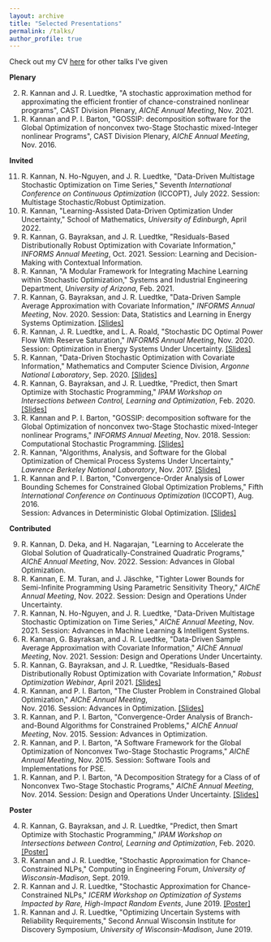 ```yaml
---
layout: archive
title: "Selected Presentations"
permalink: /talks/
author_profile: true
---
```


<!-- {% if site.talkmap_link == true %}

<p style="text-decoration:underline;"><a href="/talkmap.html">See a map of all the places I've given a talk!</a></p>

{% endif %}

{% for post in site.talks reversed %}
  {% include archive-single-talk.html %}
{% endfor %} -->

Check out my CV <a href = "https://rohitkannan.github.io/files/RohitKannan_CV.pdf" target="_blank">here</a> for other talks I've given

**Plenary**

<ol reversed>
<li>R. Kannan and J. R. Luedtke, "A stochastic approximation method for approximating the efficient frontier of chance-constrained nonlinear programs", CAST Division Plenary, <i>AIChE Annual Meeting</i>, Nov. 2021.</li>
<li>R. Kannan and P. I. Barton, "GOSSIP: decomposition software for the Global Optimization of nonconvex two-Stage Stochastic mixed-Integer nonlinear Programs", CAST Division Plenary, <i>AIChE Annual Meeting</i>, Nov. 2016.</li>
</ol>


**Invited**

<ol reversed>
<li>R. Kannan, N. Ho-Nguyen, and J. R. Luedtke, "Data-Driven Multistage Stochastic Optimization on Time Series," Seventh <i>International Conference on Continuous Optimization</i> (ICCOPT), July 2022. Session: Multistage Stochastic/Robust Optimization.</li>
<li>R. Kannan, "Learning-Assisted Data-Driven Optimization Under Uncertainty," School of Mathematics, <i>University of Edinburgh</i>, April 2022.</li>
<li>R. Kannan, G. Bayraksan, and J. R. Luedtke, "Residuals-Based Distributionally Robust Optimization with Covariate Information," <i>INFORMS Annual Meeting</i>, Oct. 2021. Session: Learning and Decision-Making with Contextual Information.</li>
<li>R. Kannan, "A Modular Framework for Integrating Machine Learning within Stochastic Optimization," Systems and Industrial Engineering Department, <i>University of Arizona</i>, Feb. 2021.</li>
<li>R. Kannan, G. Bayraksan, and J. R. Luedtke, "Data-Driven Sample Average Approximation with Covariate Information," <i>INFORMS Annual Meeting</i>, Nov. 2020. Session: Data, Statistics and Learning in Energy Systems Optimization. <a href = "https://rohitkannan.github.io/presentations/Kannan_Argonne_September_2020.pdf" target="_blank">[Slides]</a></li>
<li>R. Kannan, J. R. Luedtke, and L. A. Roald, "Stochastic DC Optimal Power Flow With Reserve Saturation," <i>INFORMS Annual Meeting</i>, Nov. 2020. Session: Optimization in Energy Systems Under Uncertainty. <a href = "https://rohitkannan.github.io/presentations/Kannan_INFORMS20_SDCOPF.pdf" target="_blank">[Slides]</a></li>
<li>R. Kannan, "Data-Driven Stochastic Optimization with Covariate Information," Mathematics and Computer Science Division, <i>Argonne National Laboratory</i>, Sep. 2020. <a href = "https://rohitkannan.github.io/presentations/Kannan_Argonne_September_2020.pdf" target="_blank">[Slides]</a></li>
<li>R. Kannan, G. Bayraksan, and J. R. Luedtke, "Predict, then Smart Optimize with Stochastic Programming," <i>IPAM Workshop on Intersections between Control, Learning and Optimization</i>, Feb. 2020. <a href = "https://rohitkannan.github.io/presentations/Kannan_IPAM20_Presentation.pdf" target="_blank">[Slides]</a></li>
<li>R. Kannan and P. I. Barton, "GOSSIP: decomposition software for the Global Optimization of nonconvex two-Stage Stochastic mixed-Integer nonlinear Programs," <i>INFORMS Annual Meeting</i>, Nov. 2018. Session: Computational Stochastic Programming. <a href = "https://rohitkannan.github.io/presentations/Kannan_INFORMS18_GOSSIP.pdf" target="_blank">[Slides]</a></li>
<li>R. Kannan, "Algorithms, Analysis, and Software for the Global Optimization of Chemical Process Systems Under Uncertainty," <i>Lawrence Berkeley National Laboratory</i>, Nov. 2017. <a href = "https://rohitkannan.github.io/presentations/Kannan_LBNL17.pdf" target="_blank">[Slides]</a></li>
<li>R. Kannan and P. I. Barton, "Convergence-Order Analysis of Lower Bounding Schemes for Constrained Global Optimization Problems," Fifth <i>International Conference on Continuous Optimization</i> (ICCOPT), Aug. 2016. <br/> Session: Advances in Deterministic Global Optimization. <a href = "https://rohitkannan.github.io/presentations/Kannan_ICCOPT16_ConvergenceOrder.pdf" target="_blank">[Slides]</a></li>
</ol>


**Contributed**

<ol reversed>
<li>R. Kannan, D. Deka, and H. Nagarajan, "Learning to Accelerate the Global Solution of Quadratically-Constrained Quadratic Programs," <i>AIChE Annual Meeting</i>, Nov. 2022. Session: Advances in Global Optimization.</li>
<li>R. Kannan, E. M. Turan, and J. Jäschke, "Tighter Lower Bounds for Semi-Infinite Programming Using Parametric Sensitivity Theory," <i>AIChE Annual Meeting</i>, Nov. 2022. Session: Design and Operations Under Uncertainty.</li>
<li>R. Kannan, N. Ho-Nguyen, and J. R. Luedtke, "Data-Driven Multistage Stochastic Optimization on Time Series," <i>AIChE Annual Meeting</i>, Nov. 2021. Session: Advances in Machine Learning & Intelligent Systems.</li>
<li>R. Kannan, G. Bayraksan, and J. R. Luedtke, "Data-Driven Sample Average Approximation with Covariate Information," <i>AIChE Annual Meeting</i>, Nov. 2021. Session: Design and Operations Under Uncertainty.</li>
<li>R. Kannan, G. Bayraksan, and J. R. Luedtke, "Residuals-Based Distributionally Robust Optimization with Covariate Information," <i>Robust Optimization Webinar</i>, April 2021. <a href = "https://rohitkannan.github.io/presentations/Kannan_ROW21_ERDRO.pdf" target="_blank">[Slides]</a></li>
<li>R. Kannan, and P. I. Barton, "The Cluster Problem in Constrained Global Optimization," <i>AIChE Annual Meeting</i>, <br/> Nov. 2016. Session: Advances in Optimization. <a href = "https://rohitkannan.github.io/presentations/Kannan_AIChE16_ClusterProblem.pdf" target="_blank">[Slides]</a></li>
<li>R. Kannan, and P. I. Barton, "Convergence-Order Analysis of Branch-and-Bound Algorithms for Constrained Problems," <i>AIChE Annual Meeting</i>, Nov. 2015. Session: Advances in Optimization.</li>
<li>R. Kannan, and P. I. Barton, "A Software Framework for the Global Optimization of Nonconvex Two-Stage Stochastic Programs," <i>AIChE Annual Meeting</i>, Nov. 2015. Session: Software Tools and Implementations for PSE.</li>
<li>R. Kannan, and P. I. Barton, "A Decomposition Strategy for a Class of of Nonconvex Two-Stage Stochastic Programs," <i>AIChE Annual Meeting</i>, Nov. 2014. Session: Design and Operations Under Uncertainty. <a href = "https://rohitkannan.github.io/presentations/Kannan_AIChE14_MLR.pdf" target="_blank">[Slides]</a></li>
</ol>


**Poster**

<ol reversed>
<li>R. Kannan, G. Bayraksan, and J. R. Luedtke, "Predict, then Smart Optimize with Stochastic Programming," <i>IPAM Workshop on Intersections between Control, Learning and Optimization</i>, Feb. 2020. <a href = "https://rohitkannan.github.io/presentations/Kannan_IPAM20_DDSAA.pdf" target="_blank">[Poster]</a></li>
<li>R. Kannan and J. R. Luedtke, "Stochastic Approximation for Chance-Constrained NLPs," Computing in Engineering Forum, <i>University of Wisconsin-Madison</i>, Sept. 2019.</li>
<li>R. Kannan and J. R. Luedtke, "Stochastic Approximation for Chance-Constrained NLPs," <i>ICERM Workshop on Optimization of Systems Impacted by Rare, High-Impact Random Events</i>, June 2019. <a href = "https://rohitkannan.github.io/presentations/Kannan_ICERM19_SAforCCP.pdf" target="_blank">[Poster]</a></li>
<li>R. Kannan and J. R. Luedtke, "Optimizing Uncertain Systems with Reliability Requirements," Second Annual Wisconsin Institute for Discovery Symposium, <i>University of Wisconsin-Madison</i>, June 2019.</li>
</ol>
